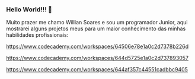 ### Hello World!!! 👋
Muito prazer me chamo Willian Soares e sou um programador Junior, aqui mostrarei alguns projetos meus para um maior conhecimento das minhas habilidades profissionais:

<!-- Projeto em HTML e CSS -->
<!-- Panfleto do Festival Anual do Vinho da Família Aguillar -->
https://www.codecademy.com/workspaces/64506e78e1a0c2d7378b226d

<!-- Projeto apenas em HTML -->
<!-- Fashion Blog: -->
https://www.codecademy.com/workspaces/644d5725e1a0c2d737893057

<!-- Projeto em python -->
<!-- Recibo de Loveny Loveseats: -->
https://www.codecademy.com/workspaces/644af357c44551cadbbc9405

<!--
**WillianSozz/WillianSozz** is a ✨ _special_ ✨ repository because its `README.md` (this file) appears on your GitHub profile.

Here are some ideas to get you started:

- 🔭 I’m currently working on ...
- 🌱 I’m currently learning ...
- 👯 I’m looking to collaborate on ...
- 🤔 I’m looking for help with ...
- 💬 Ask me about ...
- 📫 How to reach me: ...
- 😄 Pronouns: ...
- ⚡ Fun fact: ...
-->
